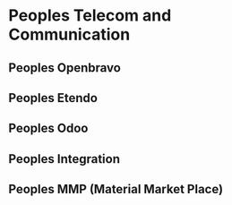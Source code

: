 # Peoples Telecom and Communication
## Peoples Openbravo
## Peoples Etendo
## Peoples Odoo
## Peoples Integration
## Peoples MMP (Material Market Place)
